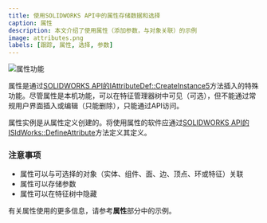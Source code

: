 ```yaml
---
title: 使用SOLIDWORKS API中的属性存储数据和选择
caption: 属性
description: 本文介绍了使用属性（添加参数，与对象关联）的示例
image: attributes.png
labels: [跟踪, 属性, 选择, 参数]
---
```

![属性功能](attributes.png)

属性是通过[SOLIDWORKS API的IAttributeDef::CreateInstance5](https://help.solidworks.com/2012/english/api/sldworksapi/solidworks.interop.sldworks~solidworks.interop.sldworks.iattributedef~createinstance5.html)方法插入的特殊功能。尽管属性是本机功能，可以在特征管理器树中可见（可选），但不能通过常规用户界面插入或编辑（只能删除），只能通过API访问。

属性实例是从属性定义创建的。将使用属性的软件应通过[SOLIDWORKS API的ISldWorks::DefineAttribute](https://help.solidworks.com/2012/english/api/sldworksapi/solidworks.interop.sldworks~solidworks.interop.sldworks.isldworks~defineattribute.html)方法定义其定义。

### 注意事项

* 属性可以与可选择的对象（实体、组件、面、边、顶点、环或特征）关联
* 属性可以存储参数
* 属性可以在特征树中隐藏

有关属性使用的更多信息，请参考**属性**部分中的示例。
